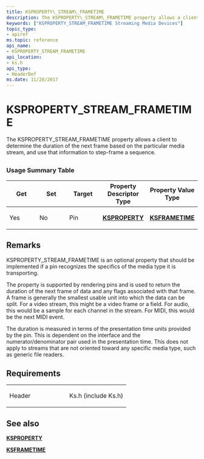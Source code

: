 ```yaml
---
title: KSPROPERTY\_STREAM\_FRAMETIME
description: The KSPROPERTY\_STREAM\_FRAMETIME property allows a client to determine the duration of the next frame based on the particular media stream, and use that information to step-frame a sequence.
keywords: ["KSPROPERTY_STREAM_FRAMETIME Streaming Media Devices"]
topic_type:
- apiref
ms.topic: reference
api_name:
- KSPROPERTY_STREAM_FRAMETIME
api_location:
- ks.h
api_type:
- HeaderDef
ms.date: 11/28/2017
---
```


# KSPROPERTY\_STREAM\_FRAMETIME


The KSPROPERTY\_STREAM\_FRAMETIME property allows a client to determine the duration of the next frame based on the particular media stream, and use that information to step-frame a sequence.

## <span id="ddk_ksproperty_stream_frametime_ks"></span><span id="DDK_KSPROPERTY_STREAM_FRAMETIME_KS"></span>


### Usage Summary Table

<table>
<colgroup>
<col width="20%" />
<col width="20%" />
<col width="20%" />
<col width="20%" />
<col width="20%" />
</colgroup>
<thead>
<tr class="header">
<th>Get</th>
<th>Set</th>
<th>Target</th>
<th>Property Descriptor Type</th>
<th>Property Value Type</th>
</tr>
</thead>
<tbody>
<tr class="odd">
<td><p>Yes</p></td>
<td><p>No</p></td>
<td><p>Pin</p></td>
<td><p><a href="/windows-hardware/drivers/stream/ksproperty-structure" data-raw-source="[&lt;strong&gt;KSPROPERTY&lt;/strong&gt;](./ksproperty-structure.md)"><strong>KSPROPERTY</strong></a></p></td>
<td><p><a href="/windows-hardware/drivers/ddi/ks/ns-ks-ksframetime" data-raw-source="[&lt;strong&gt;KSFRAMETIME&lt;/strong&gt;](/windows-hardware/drivers/ddi/ks/ns-ks-ksframetime)"><strong>KSFRAMETIME</strong></a></p></td>
</tr>
</tbody>
</table>

 

## Remarks

KSPROPERTY\_STREAM\_FRAMETIME is an optional property that should be implemented if a pin recognizes the specifics of the media type it is transporting.

The property is supported by rendering pins and is used to return the duration of the next frame of data and any flags associated with that frame. A frame is generally the smallest usable unit into which the data can be split. For a video stream, this might be a video frame or a field. For audio, this would be a sample for each channel in the stream. For MIDI, this would be the next MIDI event.

The duration is measured in terms of the presentation time units provided by the pin. This is dependent on the interface and the numerator/denominator pair used in the presentation time. This does not apply to streams that are not oriented toward any specific media type, such as generic file readers.

## Requirements

<table>
<colgroup>
<col width="50%" />
<col width="50%" />
</colgroup>
<tbody>
<tr class="odd">
<td><p>Header</p></td>
<td>Ks.h (include Ks.h)</td>
</tr>
</tbody>
</table>

## See also


[**KSPROPERTY**](ksproperty-structure.md)

[**KSFRAMETIME**](/windows-hardware/drivers/ddi/ks/ns-ks-ksframetime)
